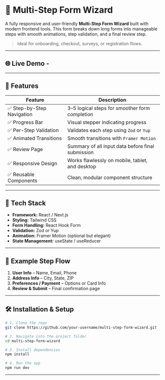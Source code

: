 # 🧩 Multi-Step Form Wizard

A fully responsive and user-friendly **Multi-Step Form Wizard** built with modern frontend tools. This form breaks down long forms into manageable steps with smooth animations, step validation, and a final review step.

> Ideal for onboarding, checkout, surveys, or registration flows.

---
## 🌐 Live Demo - 
---

## 🚀 Features

| Feature | Description |
|--------|-------------|
| ✅ Step-by-Step Navigation | 3–5 logical steps for smoother form completion |
| ✅ Progress Bar | Visual stepper indicating progress |
| ✅ Per-Step Validation | Validates each step using `Zod` or `Yup` |
| ✅ Animated Transitions | Smooth transitions with `Framer Motion` |
| ✅ Review Page | Summary of all input data before final submission |
| ✅ Responsive Design | Works flawlessly on mobile, tablet, and desktop |
| ✅ Reusable Components | Clean, modular component structure |

---

## 🧱 Tech Stack

- **Framework:** React / Next.js
- **Styling:** Tailwind CSS
- **Form Handling:** React Hook Form
- **Validation:** Zod or Yup
- **Animation:** Framer Motion (optional but elegant)
- **State Management:** useState / useReducer

---

## 📑 Example Step Flow

1. **User Info** – Name, Email, Phone  
2. **Address Info** – City, State, ZIP  
3. **Preferences / Payment** – Options or Card Info  
4. **Review & Submit** – Final confirmation page

---

## 🛠️ Installation & Setup

```bash
# 1. Clone the repo
git clone https://github.com/your-username/multi-step-form-wizard.git

# 2. Navigate into the project folder
cd multi-step-form-wizard

# 3. Install dependencies
npm install

# 4. Run the app
npm run dev
```
---

